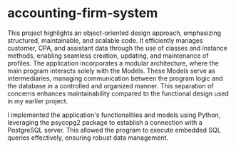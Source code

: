 # accounting-firm-system
This project highlights an object-oriented design approach, emphasizing structured, maintainable, and scalable code. It efficiently manages customer, CPA, and assistant data through the use of classes and instance methods, enabling seamless creation, updating, and maintenance of profiles. The application incorporates a modular architecture, where the main program interacts solely with the Models. These Models serve as intermediaries, managing communication between the program logic and the database in a controlled and organized manner. This separation of concerns enhances maintainability compared to the functional design used in my earlier project.

I implemented the application's functionalities and models using Python, leveraging the psycopg2 package to establish a connection with a PostgreSQL server. This allowed the program to execute embedded SQL queries effectively, ensuring robust data management.
